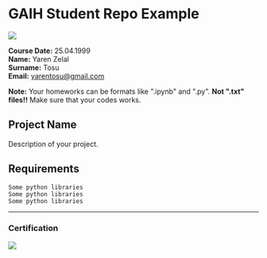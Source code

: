 # GAIH Student Repo Example
![](img/newlogo.png)

**Course Date:** 25.04.1999   
**Name:** Yaren Zelal  
**Surname:** Tosu  
**Email:** yarentosu@gmail.com  

**Note:** Your homeworks can be formats like ".ipynb" and ".py". **Not ".txt" files!!** Make sure that your codes works.  

## Project Name
Description of your project.

## Requirements
```
Some python libraries
Some python libraries
Some python libraries
```
---

### Certification
![](img/TopLearnerCertificate.png)

